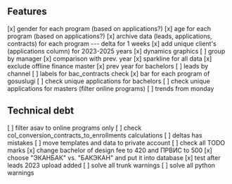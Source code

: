 ## Features
[x] gender for each program (based on applications?)
[x] age for each program (based on applications?)
[x] archive data (leads, applications, contracts) for each program
--- delta for 1 weeks
[x] add unique client's (applications column) for 2023-2025 years
[x] dynamics graphics
[ ] group by manager
[x] comparison with prev. year
[x] sparkline for all data
[x] exclude offline finance master
[x] prev year for bachelors
[ ] leads by channel
[ ] labels for bac_contracts check
[x] bar for each program of gosuslugi
[ ] check unique applications for bachelors
[ ] check unique applications for masters (filter online programs)
[ ] trends from monday

## Technical debt
[ ] filter asav to online programs only
[ ] check col_conversion_contracts_to_enrollments calculations
[ ] deltas has mistakes
[ ] move templates and data to private account
[ ] check all TODO marks
[x] change bachelor of design fee to 420 and ПРВИС to 500
[x] choose "ЭКАНБАК" vs. "БАКЭКАН" and put it into database
[x] test after leads 2023 upload added
[ ] solve all trunk warnings
[ ] solve all python warnings


